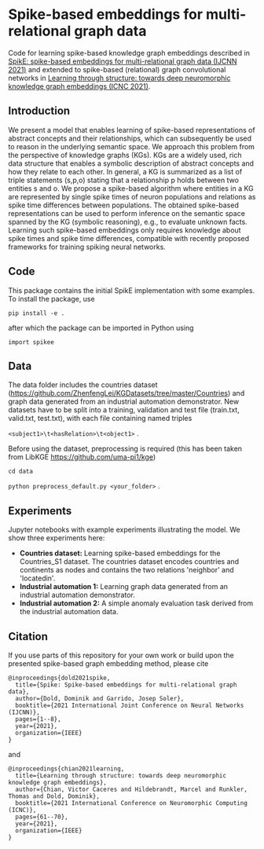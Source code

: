 # Spike-based embeddings for multi-relational graph data

Code for learning spike-based knowledge graph embeddings described in [SpikE: spike-based embeddings for multi-relational graph data (IJCNN 2021)](https://arxiv.org/abs/2104.13398) and extended to spike-based (relational) graph convolutional networks in [Learning through structure: towards deep neuromorphic knowledge graph embeddings (ICNC 2021)](https://arxiv.org/abs/2109.10376).

## Introduction

We present a model that enables learning of spike-based representations of abstract concepts and their relationships, which can subsequently be used to reason in the underlying semantic space. We approach this problem from the perspective of knowledge graphs (KGs). KGs are a widely used, rich data structure that enables a symbolic description of abstract concepts and how they relate to each other. In general, a KG is summarized as a list of triple statements (s,p,o) stating that a relationship p holds between two entities s and o. We propose a spike-based algorithm where entities in a KG are represented by single spike times of neuron populations and relations as spike time differences between populations. The obtained spike-based representations can be used to perform inference on the semantic space spanned by the KG (symbolic reasoning), e.g., to evaluate unknown facts. Learning such spike-based embeddings only requires knowledge about spike times and spike time differences, compatible with recently proposed frameworks for training spiking neural networks.

## Code

This package contains the initial SpikE implementation with some examples.
To install the package, use

`pip install -e .`

after which the package can be imported in Python using

`import spikee`

## Data

The data folder includes the countries dataset (https://github.com/ZhenfengLei/KGDatasets/tree/master/Countries) and graph data generated from an industrial automation demonstrator.
New datasets have to be split into a training, validation and test file (train.txt, valid.txt, test.txt), with each file containing named triples

`<subject1>\t<hasRelation>\t<object1>` .

Before using the dataset, preprocessing is required (this has been taken from LibKGE https://github.com/uma-pi1/kge)

`cd data`

`python preprocess_default.py <your_folder>` .

## Experiments

Jupyter notebooks with example experiments illustrating the model. We show three experiments here:

- **Countries dataset:** Learning spike-based embeddings for the Countries_S1 dataset. The countries dataset encodes countries and continents as nodes and contains the two relations 'neighbor' and 'locatedin'.
- **Industrial automation 1:** Learning graph data generated from an industrial automation demonstrator.
- **Industrial automation 2:** A simple anomaly evaluation task derived from the industrial automation data.

## Citation

If you use parts of this repository for your own work or build upon the presented spike-based graph embedding method, please cite

```
@inproceedings{dold2021spike,
  title={Spike: Spike-based embeddings for multi-relational graph data},
  author={Dold, Dominik and Garrido, Josep Soler},
  booktitle={2021 International Joint Conference on Neural Networks (IJCNN)},
  pages={1--8},
  year={2021},
  organization={IEEE}
}
```

and

```
@inproceedings{chian2021learning,
  title={Learning through structure: towards deep neuromorphic knowledge graph embeddings},
  author={Chian, Victor Caceres and Hildebrandt, Marcel and Runkler, Thomas and Dold, Dominik},
  booktitle={2021 International Conference on Neuromorphic Computing (ICNC)},
  pages={61--70},
  year={2021},
  organization={IEEE}
}
```
